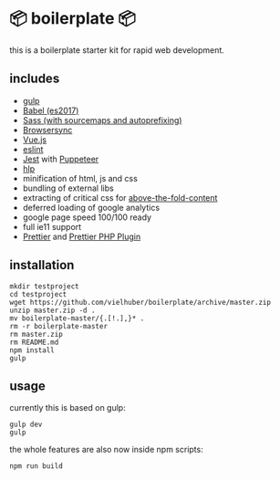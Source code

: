 # 📦 boilerplate 📦

this is a boilerplate starter kit for rapid web development.

## includes

* [gulp](http://gulpjs.com)
* [Babel (es2017)](https://babeljs.io)
* [Sass (with sourcemaps and autoprefixing)](http://sass-lang.com)
* [Browsersync](https://www.browsersync.io)
* [Vue.js](https://vuejs.org)
* [eslint](https://eslint.org)
* [Jest](https://github.com/facebook/jest) with [Puppeteer](https://github.com/smooth-code/jest-puppeteer)
* [hlp](https://github.com/vielhuber/hlp)
* minification of html, js and css
* bundling of external libs
* extracting of critical css for [above-the-fold-content](https://developers.google.com/speed/docs/insights/PrioritizeVisibleContent)
* deferred loading of google analytics
* google page speed 100/100 ready
* full ie11 support
* [Prettier](https://github.com/prettier/prettier) and [Prettier PHP Plugin](https://github.com/prettier/plugin-php)

## installation

```
mkdir testproject
cd testproject
wget https://github.com/vielhuber/boilerplate/archive/master.zip
unzip master.zip -d .
mv boilerplate-master/{.[!.],}* .
rm -r boilerplate-master
rm master.zip
rm README.md
npm install
gulp
```

## usage

currently this is based on gulp:

```
gulp dev
gulp
```

the whole features are also now inside npm scripts:

```
npm run build
```